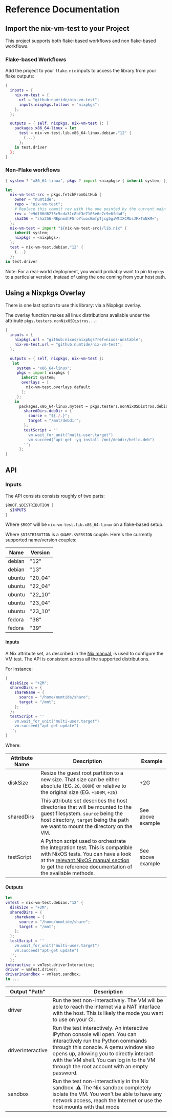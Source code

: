 # Reference Documentation

## Import the nix-vm-test to your Project

This project supports both flake-based workflows and non flake-based
workflows.

### Flake-based Workflows

Add the project to your `flake.nix` inputs to access the library from your flake outputs:

```nix
{
  inputs = {
    nix-vm-test = {
      url = "github:numtide/nix-vm-test";
      inputs.nixpkgs.follows = "nixpkgs";
    };
  };

  outputs = { self, nixpkgs, nix-vm-test }: {
    packages.x86_64-linux = let
      test = nix-vm-test.lib.x86_64-linux.debian."12" {
        (...)
      };
    in test.driver
  };
}
```

### Non-Flake workflows

```nix
{ system ? "x86_64-linux", pkgs ? import <nixpkgs> { inherit system; }}:

let
  nix-vm-test-src = pkgs.fetchFromGitHub {
    owner = "numtide";
    repo = "nix-vm-test";
    # Replace this commit rev with the one pointed by the current main branch.
    rev = "e9df86d6275c5cda31c8bf3e7103e6c7c9e6fdad";
    sha256 = "sha256-NEpnmdhF5roYluocBmfpTjcg5giWtIXCMbsJFxTnNkM=";
  };
  nix-vm-test = import "${nix-vm-test-src}/lib.nix" {
    inherit system;
    nixpkgs = <nixpkgs>;
  };
  test = nix-vm-test.debian."12" {
    (...)
  };
in test.driver
```

Note: For a real-world deployment, you would probably want to pin `Nixpkgs` to a particular version, instead of using the one coming from your host path.


## Using a Nixpkgs Overlay

There is one last option to use this library: via a Nixpkgs overlay.

The overlay function makes all linux distributions available under the attribute
`pkgs.testers.nonNixOSDistros...`:

```nix
{
  inputs = {
    nixpkgs.url = "github:nixos/nixpkgs?ref=nixos-unstable";
    nix-vm-test.url = "github:numtide/nix-vm-test";
  };

  outputs = { self, nixpkgs, nix-vm-test }:
   let
     system = "x86_64-linux";
     pkgs = import nixpkgs {
       inherit system;
       overlays = [
         nix-vm-test.overlays.default
       ];
     };
    in
      packages.x86_64-linux.mytest = pkgs.testers.nonNixOSDistros.debian."13" {
        sharedDirs.debDir = {
          source = "${./.}";
          target = "/mnt/debdir";
        };
        testScript = ''
          vm.wait_for_unit("multi-user.target")
          vm.succeed("apt-get -yq install /mnt/debdir/hello.deb")
        '';
      };
}
```

## API

### Inputs

The API consists consists roughly of two parts:

```nix
$ROOT.$DISTRIBUTION {
  $INPUTS
}
```

Where `$ROOT` will be `nix-vm-test.lib.x86_64-linux` on a flake-based setup.

Where `$DISTRIBUTION` is a `$NAME.$VERSION` couple. Here's the currently supported name/version couples:

| Name   | Version |
| ------ | ------- |
| debian | "12"    |
| debian | "13"    |
| ubuntu | "20_04" |
| ubuntu | "22_04" |
| ubuntu | "22_10" |
| ubuntu | "23_04" |
| ubuntu | "23_10" |
| fedora | "38"    |
| fedora | "39"    |

#### Inputs

A Nix attribute set, as described in the  [Nix manual](https://nixos.org/manual/nix/stable/language/values.html?highlight=attribute%20set#attribute-set), is used to configure the VM test. The API is consistent across all the supported distributions.

For instance:

```nix
{
  diskSize = "+2M";
  sharedDirs = {
    shareName = {
      source = "/home/numtide/share";
      target = "/mnt";
    };
  };
  testScript = ''
    vm.wait_for_unit("multi-user.target")
    vm.succeed("apt-get update")
  '';
}
```

Where:

| Attribute Name | Description                                                                                                                                                                                                                                                                         | Example           |
| -------------- | ----------------------------------------------------------------------------------------------------------------------------------------------------------------------------------------------------------------------------------------------------------------------------------- | ----------------- |
| diskSize       | Resize the guest root partition to a new size. That size can be either absolute (EG. `2G`, `800M`) or relative to the original size (EG. `+500M`, `+2G`)                                                                                                                            | +2G               |
| sharedDirs     | This attribute set describes the host directories that will be mounted to the guest filesystem. `source` being the host directory, `target` being the path we want to mount the directory on the VM.                                                                                | See above example |
| testScript     | A Python script used to orchestrate the integration test. This is compatible with NixOS tests. You can have a look at the [relevant NixOS manual section](https://nixos.org/manual/nixos/stable/#ssec-machine-objects) to get the reference documentation of the available methods. | See above example |

#### Outputs

```nix
let
vmTest = nix-vm-test.debian."12" {
  diskSize = "+2M";
  sharedDirs = {
    shareName = {
      source = "/home/numtide/share";
      target = "/mnt";
    };
  };
  testScript = ''
    vm.wait_for_unit("multi-user.target")
    vm.succeed("apt-get update")
  '';
  };
interactive = vmTest.driverInteractive;
driver = vmTest.driver;
driverInSandbox = vmTest.sandbox;
in ...
```

| Output "Path"     | Description                                                                                                                                                                                                                                                                                           |
| ----------------- | ----------------------------------------------------------------------------------------------------------------------------------------------------------------------------------------------------------------------------------------------------------------------------------------------------- |
| driver            | Run the test non-interactively. The VM will be able to reach the internet via a NAT interface with the host. This is likely the mode you want to use on your CI.                                                                                                                                      |
| driverInteractive | Run the test interactively. An interactive IPython console will open. You can interactively run the Python commands through this console. A qemu window also opens up, allowing you to directly interact with the VM shell. You can log in to the VM through the root account with an empty password. |
| sandbox           | Run the test non-interactively in the Nix sandbox. ⚠️ The Nix sandbox completely isolate the VM. You won't be able to have any network access, reach the Internet or use the host mounts with that mode                                                                                               |
